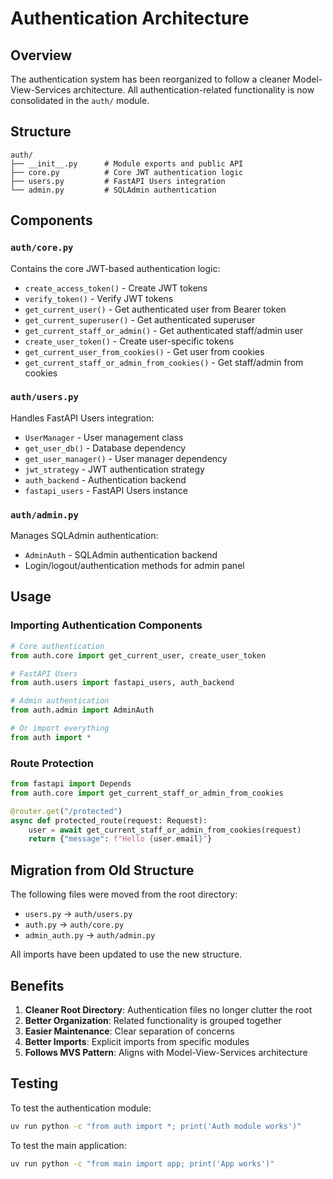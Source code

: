 # Authentication Architecture

## Overview

The authentication system has been reorganized to follow a cleaner Model-View-Services architecture. All authentication-related functionality is now consolidated in the `auth/` module.

## Structure

```
auth/
├── __init__.py      # Module exports and public API
├── core.py          # Core JWT authentication logic
├── users.py         # FastAPI Users integration
└── admin.py         # SQLAdmin authentication
```

## Components

### `auth/core.py`
Contains the core JWT-based authentication logic:

- `create_access_token()` - Create JWT tokens
- `verify_token()` - Verify JWT tokens
- `get_current_user()` - Get authenticated user from Bearer token
- `get_current_superuser()` - Get authenticated superuser
- `get_current_staff_or_admin()` - Get authenticated staff/admin user
- `create_user_token()` - Create user-specific tokens
- `get_current_user_from_cookies()` - Get user from cookies
- `get_current_staff_or_admin_from_cookies()` - Get staff/admin from cookies

### `auth/users.py`
Handles FastAPI Users integration:

- `UserManager` - User management class
- `get_user_db()` - Database dependency
- `get_user_manager()` - User manager dependency
- `jwt_strategy` - JWT authentication strategy
- `auth_backend` - Authentication backend
- `fastapi_users` - FastAPI Users instance

### `auth/admin.py`
Manages SQLAdmin authentication:

- `AdminAuth` - SQLAdmin authentication backend
- Login/logout/authentication methods for admin panel

## Usage

### Importing Authentication Components

```python
# Core authentication
from auth.core import get_current_user, create_user_token

# FastAPI Users
from auth.users import fastapi_users, auth_backend

# Admin authentication
from auth.admin import AdminAuth

# Or import everything
from auth import *
```

### Route Protection

```python
from fastapi import Depends
from auth.core import get_current_staff_or_admin_from_cookies

@router.get("/protected")
async def protected_route(request: Request):
    user = await get_current_staff_or_admin_from_cookies(request)
    return {"message": f"Hello {user.email}"}
```

## Migration from Old Structure

The following files were moved from the root directory:

- `users.py` → `auth/users.py`
- `auth.py` → `auth/core.py`
- `admin_auth.py` → `auth/admin.py`

All imports have been updated to use the new structure.

## Benefits

1. **Cleaner Root Directory**: Authentication files no longer clutter the root
2. **Better Organization**: Related functionality is grouped together
3. **Easier Maintenance**: Clear separation of concerns
4. **Better Imports**: Explicit imports from specific modules
5. **Follows MVS Pattern**: Aligns with Model-View-Services architecture

## Testing

To test the authentication module:

```bash
uv run python -c "from auth import *; print('Auth module works')"
```

To test the main application:

```bash
uv run python -c "from main import app; print('App works')"
``` 